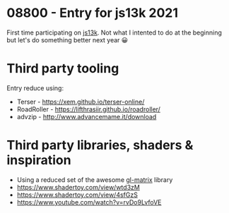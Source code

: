 # 08800 - Entry for js13k 2021

First time participating on [js13k](https://js13kgames.com). Not what I intented to do at the beginning but let's do something better next year :grinning:

# Third party tooling
Entry reduce using:
- Terser - https://xem.github.io/terser-online/
- RoadRoller - https://lifthrasiir.github.io/roadroller/
- advzip - http://www.advancemame.it/download

# Third party libraries, shaders & inspiration
- Using a reduced set of the awesome [gl-matrix](https://github.com/toji/gl-matrix/) library
- https://www.shadertoy.com/view/wtd3zM
- https://www.shadertoy.com/view/4sfGzS
- https://www.youtube.com/watch?v=rvDo9LvfoVE